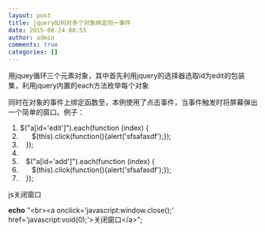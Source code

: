 ```yaml
---
layout: post
title: jquery如何对多个对象绑定同一事件
date: 2015-08-24 08:53
author: admin
comments: true
categories: []
---
```

用jquey循环三个元素对象，其中首先利用jquery的选择器选取id为edit的包装集，利用jquery内置的each方法枚举每个对象

同时在对象的事件上绑定函数至，本例使用了点击事件，当事件触发时将屏幕弹出一个简单的窗口。例子：
<ol>
	<li>$("a[id='edit']").each(function (index) {</li>
	<li>      $(this).click(function(){alert('sfsafasdf');});</li>
	<li>   });</li>
	<li></li>
	<li>   $("a[id='add']").each(function (index) {</li>
	<li>      $(this).click(function(){alert('sfsafasdf');});</li>
	<li>   });</li>
</ol>
js关闭窗口

<b>echo</b> "&lt;br&gt;&lt;a onclick='javascript:window.close();' href='javascript:void(0);'&gt;关闭窗口&lt;/a&gt;";
